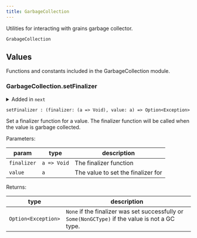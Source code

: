 ```yaml
---
title: GarbageCollection
---
```


Utilities for interacting with grains garbage collector.

```grain
GrabageCollection
```

## Values

Functions and constants included in the GarbageCollection module.

### GarbageCollection.**setFinalizer**

<details disabled>
<summary tabindex="-1">Added in <code>next</code></summary>
No other changes yet.
</details>

```grain
setFinalizer : (finalizer: (a => Void), value: a) => Option<Exception>
```

Set a finalizer function for a value.
The finalizer function will be called when the value is garbage collected.

Parameters:

|param|type|description|
|-----|----|-----------|
|`finalizer`|`a => Void`|The finalizer function|
|`value`|`a`|The value to set the finalizer for|

Returns:

|type|description|
|----|-----------|
|`Option<Exception>`|`None` if the finalizer was set successfully or `Some(NonGCType)` if the value is not a GC type.|

